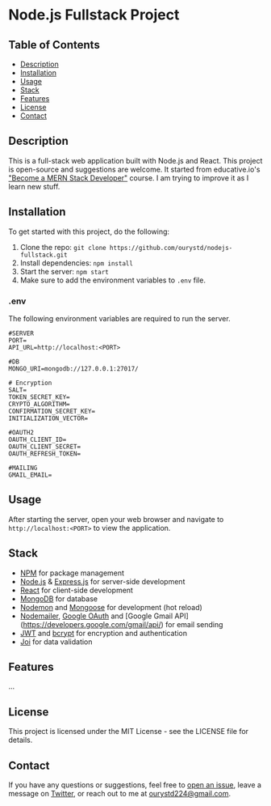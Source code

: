 # Node.js Fullstack Project

## Table of Contents

- [Description](#description)
- [Installation](#installation)
- [Usage](#usage)
- [Stack](#stack)
- [Features](#features)
- [License](#license)
- [Contact](#contact)

## Description

This is a full-stack web application built with Node.js and React. This project is open-source and suggestions are welcome.
It started from educative.io's ["Become a MERN Stack Developer"](https://www.educative.io/path/become-a-mern-stack-developer)  course.
I am trying to improve it as I learn new stuff.


## Installation

To get started with this project, do the following:

1. Clone the repo: `git clone https://github.com/ourystd/nodejs-fullstack.git`
2. Install dependencies: `npm install`
3. Start the server: `npm start`
4. Make sure to add the environment variables to `.env` file.

### .env

The following environment variables are required to run the server.

```env
#SERVER
PORT=
API_URL=http://localhost:<PORT>

#DB
MONGO_URI=mongodb://127.0.0.1:27017/

# Encryption
SALT=
TOKEN_SECRET_KEY=
CRYPTO_ALGORITHM=
CONFIRMATION_SECRET_KEY=
INITIALIZATION_VECTOR=

#OAUTH2
OAUTH_CLIENT_ID=
OAUTH_CLIENT_SECRET=
OAUTH_REFRESH_TOKEN=

#MAILING
GMAIL_EMAIL=
```

## Usage

After starting the server, open your web browser and navigate to `http://localhost:<PORT>` to view the application.

## Stack

- [NPM](https://www.npmjs.com/) for package management
- [Node.js](https://nodejs.org/en/) & [Express.js](https://expressjs.com/) for server-side development
- [React](https://reactjs.org/) for client-side development
- [MongoDB](https://www.mongodb.com/) for database
- [Nodemon](https://nodemon.io/) and [Mongoose](https://mongoosejs.com/) for development (hot reload)
- [Nodemailer](https://nodemailer.com/), [Google OAuth](https://developers.google.com/identity/protocols/oauth2) and [Google Gmail API] (https://developers.google.com/gmail/api/) for email sending
- [JWT](https://jwt.io/) and [bcrypt](https://www.npmjs.com/package/bcrypt) for encryption and authentication
- [Joi](https://joi.dev/) for data validation

## Features
...

## License

This project is licensed under the MIT License - see the LICENSE file for details.

## Contact

If you have any questions or suggestions, feel free to [open an issue](https://github.com/ourystd/nodejs-fullstack/issues), leave a message on [Twitter](https://twitter.com/ourystd), or reach out to me at [ourystd224@gmail.com](mailto:ourystd224@gmail.com).
